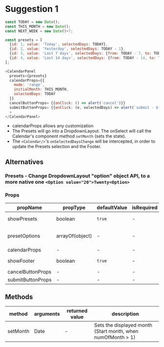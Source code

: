 # Suggestion 1

```js
const TODAY = new Date();
const THIS_MONTH = new Date();
const NEXT_WEEK = new Date()+7;

const presets = [
  {id: 1, value: 'Today', selectedDays: TODAY},
  {id: 2, value: 'Yesterday', selectedDays: TODAY - 1},
  {id: 3, value: 'Last 7 days', selectedDays: {from: TODAY - 7, to: TODAY}},
  {id: 4, value: 'Last 14 days', selectedDays: {from: TODAY - 14, to: TODAY}}
];

<CalendarPanel
  presets={presets}
  calendarProps={{
    mode: 'range',
    initialMonth: THIS_MONTH,
    selectedDays: TODAY
  }}
  cancelButtonProps= {{onClick: () => alert('cancel')}}
  submitButtonProps= {{onClick: (e, selectedDays) => alert(`submit - ${selectedDays}`)}}
  >
</CalendarPanel>
```

- calendarProps allows any customization
- The Presets will go into a DropdownLayout. The onSelect will call the Calendar's component method `setMonth` (sets the state).
- The `<Calendar/>`'s `onSelectedDaysChange` will be intercepted, in order to update the Presets selection and the Footer.

## Alternatives

### Presets - Change DropdownLayout "option" object API, to a more native one `<Option value="20">Twenty<Option>`

### Props

| propName       | propType | defaultValue | isRequired | description  |
| ---            | ---      | ---          | ---        | ---          |
| showPresets | boolean | `true` | - | Shows presets pane |
| presetOptions | arrayOf(object) | - | - | Array of options (DropdownLayout options) |
| calendarProps | - | - | - | - |
| showFooter | boolean | `true` | - | Shows presets pane |
| cancelButtonProps | - | - | - | - |
| submitButtonProps | - | - | - | - |

## Methods

| method   | arguments | returned value | description   |
| -------- | --------- | -------------- | ------------- |
| setMonth | Date      | -        | Sets the displayed month (Start month, when numOfMonth > 1) |
